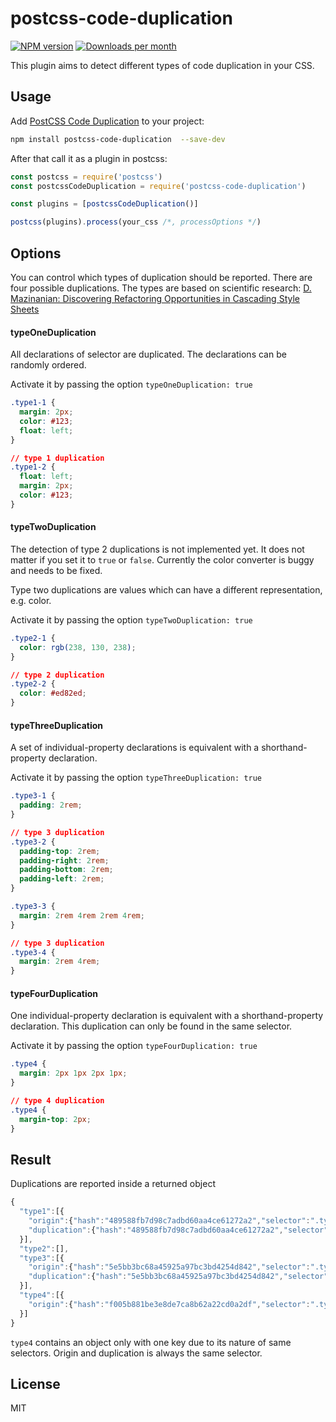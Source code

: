 # postcss-code-duplication
[![NPM version](https://img.shields.io/npm/v/stylelint-mixin-extend-usage.svg)](https://www.npmjs.com/package/stylelint-mixin-extend-usage)
[![Downloads per month](https://img.shields.io/npm/dm/stylelint-mixin-extend-usage.svg)](http://npmcharts.com/compare/stylelint-mixin-extend-usage)

This plugin aims to detect different types of code duplication in your CSS.

## Usage
Add [PostCSS Code Duplication](https://www.npmjs.com/package/postcss-code-duplication) to your project:

```bash
npm install postcss-code-duplication  --save-dev
```

After that call it as a plugin in postcss:

```javascript
const postcss = require('postcss')
const postcssCodeDuplication = require('postcss-code-duplication')

const plugins = [postcssCodeDuplication()]

postcss(plugins).process(your_css /*, processOptions */)
```

## Options
You can control which types of duplication should be reported. There are four possible duplications. The types are based on scientific research: [D. Mazinanian: Discovering Refactoring Opportunities in Cascading Style Sheets](dl.acm.org/ft_gateway.cfm?id=2635879&type=pdf)

#### typeOneDuplication
All declarations of selector are duplicated. The declarations can be randomly ordered.

Activate it by passing the option `typeOneDuplication: true`

```css
.type1-1 {
  margin: 2px;
  color: #123;
  float: left;
}

// type 1 duplication
.type1-2 {
  float: left;
  margin: 2px;
  color: #123;
}
```

#### typeTwoDuplication
The detection of type 2 duplications is not implemented yet. It does not matter if you set it to `true` or `false`. Currently the color converter is buggy and needs to be fixed.

Type two duplications are values which can have a different representation, e.g. color.

Activate it by passing the option `typeTwoDuplication: true`

```css
.type2-1 {
  color: rgb(238, 130, 238);
}

// type 2 duplication
.type2-2 {
  color: #ed82ed;
}
```

#### typeThreeDuplication
A set of individual-property declarations is equivalent with a shorthand-property declaration.

Activate it by passing the option `typeThreeDuplication: true`

```css
.type3-1 {
  padding: 2rem;
}

// type 3 duplication
.type3-2 {
  padding-top: 2rem;
  padding-right: 2rem;
  padding-bottom: 2rem;
  padding-left: 2rem;
}

.type3-3 {
  margin: 2rem 4rem 2rem 4rem;
}

// type 3 duplication
.type3-4 {
  margin: 2rem 4rem;
}
```
#### typeFourDuplication
One individual-property declaration is equivalent with a shorthand-property declaration. This duplication can only be found in the same selector.

Activate it by passing the option `typeFourDuplication: true`

```css
.type4 {
  margin: 2px 1px 2px 1px;
}

// type 4 duplication
.type4 {
  margin-top: 2px;
}
```

## Result
Duplications are reported inside a returned object
```javascript
{
  "type1":[{
    "origin":{"hash":"489588fb7d98c7adbd60aa4ce61272a2","selector":".type1-1"},
    "duplication":{"hash":"489588fb7d98c7adbd60aa4ce61272a2","selector":".type1-2"}
  }],
  "type2":[],
  "type3":[{
    "origin":{"hash":"5e5bb3bc68a45925a97bc3bd4254d842","selector":".type3-3"},
    "duplication":{"hash":"5e5bb3bc68a45925a97bc3bd4254d842","selector":".type3-4"}
  }],
  "type4":[{
    "origin":{"hash":"f005b881be3e8de7ca8b62a22cd0a2df","selector":".type4"}
  }]
}
```

`type4` contains an object only with one key due to its nature of same selectors. Origin and duplication is always the same selector.

## License
MIT
